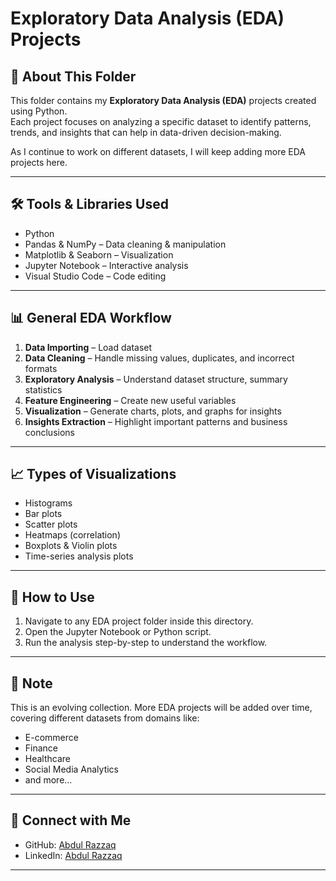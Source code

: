 # Exploratory Data Analysis (EDA) Projects

## 📌 About This Folder
This folder contains my **Exploratory Data Analysis (EDA)** projects created using Python.  
Each project focuses on analyzing a specific dataset to identify patterns, trends, and insights that can help in data-driven decision-making.  

As I continue to work on different datasets, I will keep adding more EDA projects here.

---

## 🛠 Tools & Libraries Used
- Python  
- Pandas & NumPy – Data cleaning & manipulation  
- Matplotlib & Seaborn – Visualization  
- Jupyter Notebook – Interactive analysis  
- Visual Studio Code – Code editing

---

## 📊 General EDA Workflow
1. **Data Importing** – Load dataset  
2. **Data Cleaning** – Handle missing values, duplicates, and incorrect formats  
3. **Exploratory Analysis** – Understand dataset structure, summary statistics  
4. **Feature Engineering** – Create new useful variables  
5. **Visualization** – Generate charts, plots, and graphs for insights  
6. **Insights Extraction** – Highlight important patterns and business conclusions  

---

## 📈 Types of Visualizations
- Histograms  
- Bar plots  
- Scatter plots  
- Heatmaps (correlation)  
- Boxplots & Violin plots  
- Time-series analysis plots  

---

## 🚀 How to Use
1. Navigate to any EDA project folder inside this directory.  
2. Open the Jupyter Notebook or Python script.  
3. Run the analysis step-by-step to understand the workflow.  

---

## 📢 Note
This is an evolving collection. More EDA projects will be added over time, covering different datasets from domains like:
- E-commerce  
- Finance  
- Healthcare  
- Social Media Analytics  
- and more...  

---

## 🤝 Connect with Me
- GitHub: [Abdul Razzaq](https://github.com/abdulrazzaq-analyst)  
- LinkedIn: [Abdul Razzaq](https://www.linkedin.com/in/abdul-razzaq-095aab2b6)  

---


